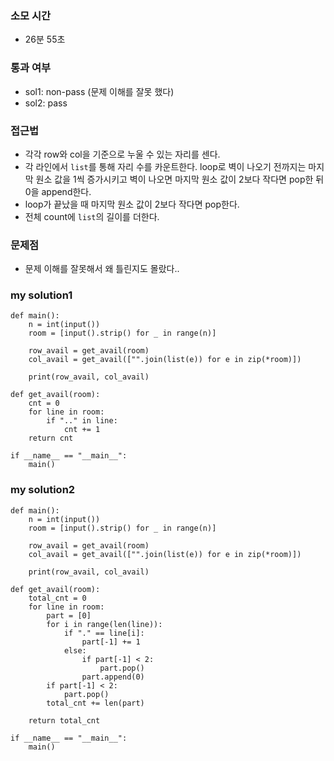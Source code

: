 ### 소모 시간
- 26분 55초

### 통과 여부
- sol1: non-pass (문제 이해를 잘못 했다)
- sol2: pass

### 접근법
- 각각 row와 col을 기준으로 누울 수 있는 자리를 센다.
- 각 라인에서 `list`를 통해 자리 수를 카운트한다. loop로 벽이 나오기 전까지는 마지막 원소 값을 1씩 증가시키고 벽이 나오면 마지막 원소 값이 2보다 작다면 pop한 뒤 0을 append한다. 
- loop가 끝났을 때 마지막 원소 값이 2보다 작다면 pop한다.
- 전체 count에 `list`의 길이를 더한다.

### 문제점
- 문제 이해를 잘못해서 왜 틀린지도 몰랐다..

### my solution1
```
def main():
    n = int(input())
    room = [input().strip() for _ in range(n)]
    
    row_avail = get_avail(room)
    col_avail = get_avail(["".join(list(e)) for e in zip(*room)])
    
    print(row_avail, col_avail)
    
def get_avail(room):
    cnt = 0
    for line in room:
        if ".." in line:
            cnt += 1
    return cnt
    
if __name__ == "__main__":
    main()
```

### my solution2
```
def main():
    n = int(input())
    room = [input().strip() for _ in range(n)]
    
    row_avail = get_avail(room)
    col_avail = get_avail(["".join(list(e)) for e in zip(*room)])
    
    print(row_avail, col_avail)
    
def get_avail(room):
    total_cnt = 0
    for line in room:
        part = [0]
        for i in range(len(line)):
            if "." == line[i]:
                part[-1] += 1
            else:
                if part[-1] < 2:
                    part.pop()
                part.append(0)
        if part[-1] < 2:
            part.pop()
        total_cnt += len(part)
        
    return total_cnt
    
if __name__ == "__main__":
    main()
```